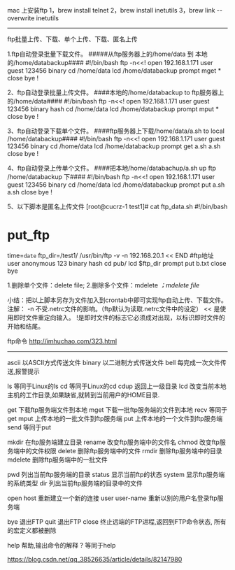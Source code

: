 mac 上安装ftp
1，brew install telnet 
2，brew install inetutils 
3，brew link --overwrite inetutils



---------------------------------------------------------------------------------------------------------------------

ftp批量上传、下载、单个上传、下载、匿名上传

1.ftp自动登录批量下载文件。
#####从ftp服务器上的/home/data 到 本地的/home/databackup####
#!/bin/bash
ftp -n<<!
open 192.168.1.171
user guest 123456
binary
cd /home/data
lcd /home/databackup
prompt
mget *
close
bye
!


2、ftp自动登录批量上传文件。
####本地的/home/databackup to ftp服务器上的/home/data####
#!/bin/bash
ftp -n<<!
open 192.168.1.171
user guest 123456
binary
hash
cd /home/data
lcd /home/databackup
prompt
mput *
close
bye
!

3、ftp自动登录下载单个文件。
####ftp服务器上下载/home/data/a.sh to local /home/databackup####
#!/bin/bash
ftp -n<<!
open 192.168.1.171
user guest 123456
binary
cd /home/data
lcd /home/databackup
prompt
get a.sh a.sh 
close
bye
!

4、ftp自动登录上传单个文件。
####把本地/home/databachup/a.sh up ftp /home/databackup 下####
#!/bin/bash
ftp -n<<!
open 192.168.1.171
user guest 123456
binary
cd /home/data
lcd /home/databackup
prompt
put a.sh a.sh 
close
bye
!

5、以下脚本是匿名上传文件
[root@cucrz-1 test1]# cat ftp_data.sh 
#!/bin/bash
# put_ftp
time=`date`
ftp_dir=/test1/
/usr/bin/ftp -v -n 192.168.20.1 << END   #ftp地址
user anonymous 123
binary
hash
cd pub/
lcd $ftp_dir
prompt
put b.txt
close
bye



1.删除单个文件：delete  file;
2.删除多个文件：mdelete *；mdelete   file* 


小结：把以上脚本另存为文件加入到crontab中即可实现ftp自动上传、下载文件。
注解：
-n 不受.netrc文件的影响。（ftp默认为读取.netrc文件中的设定）
<< 是使用即时文件重定向输入。
!是即时文件的标志它必须成对出现，以标识即时文件的开始和结尾。



ftp命令
http://imhuchao.com/323.html


---------------------------------------------------------------------------------------------------------------------


ascii                以ASCII方式传送文件
binary               以二进制方式传送文件
bell                 每完成一次文件传送,报警提示

ls                   等同于Linux的ls
cd                   等同于Linux的cd
cdup                 返回上一级目录
lcd                  改变当前本地主机的工作目录,如果缺省,就转到当前用户的HOME目录.

get                  下载ftp服务端文件到本地
mget                 下载一批ftp服务端的文件到本地
recv                 等同于get
mput                 上传本地的一批文件到ftp服务端
put                  上传本地的一个文件到ftp服务端
send                 等同于put

mkdir                在ftp服务端建立目录
rename               改变ftp服务端中的文件名
chmod                改变ftp服务端中的文件权限
delete               删除ftp服务端中的文件
rmdir                删除ftp服务端中的目录
mdelete              删除ftp服务端中的一批文件

pwd                  列出当前ftp服务端的目录
status               显示当前ftp的状态
system               显示ftp服务端的系统类型
dir                  列出当前ftp服务端的目录中的文件

open host            重新建立一个新的连接
user user-name       重新以别的用户名登录ftp服务端

bye                  退出FTP
quit                 退出FTP
close                终止远端的FTP进程,返回到FTP命令状态, 所有的宏定义都被删除

help                 帮助,输出命令的解释
?                    等同于help



https://blog.csdn.net/qq_38526635/article/details/82147980





